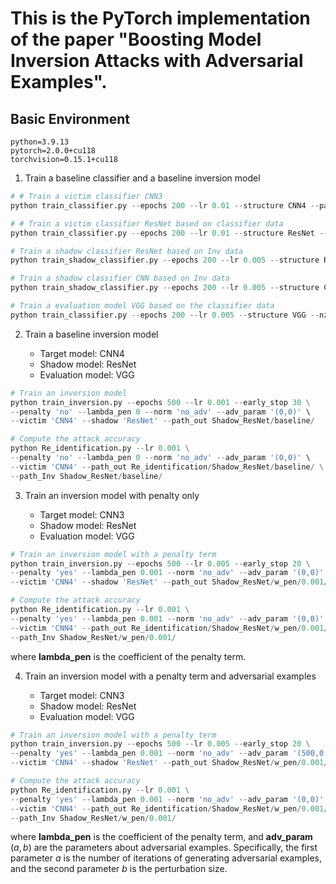# This is the PyTorch implementation of the paper "Boosting Model Inversion Attacks with Adversarial Examples".
## Basic Environment 
```
python=3.9.13
pytorch=2.0.0+cu118
torchvision=0.15.1+cu118
```

1. Train a baseline classifier and a baseline inversion model
```py
# # Train a victim classifier CNN3
python train_classifier.py --epochs 200 --lr 0.01 --structure CNN4 --path_out Models/Classifier/CNN/ --early_stop 30

# # Train a victim classifier ResNet based on classifier data
python train_classifier.py --epochs 200 --lr 0.01 --structure ResNet --path_out Models/Classifier/ResNet/ --early_stop 30

# Train a shadow classifier ResNet based on Inv data
python train_shadow_classifier.py --epochs 200 --lr 0.005 --structure ResNet --nz 100 --path_out Models/Classifier/ResNet/Shadow_1/ --early_stop 100

# Train a shadow classifier CNN based on Inv data
python train_shadow_classifier.py --epochs 200 --lr 0.005 --structure CNN4 --nz 100 --path_out Models/Classifier/CNN/Shadow_1/ --early_stop 100

# Train a evaluation model VGG based on the classifier data
python train_classifier.py --epochs 200 --lr 0.005 --structure VGG --nz 100 --path_out Models/Classifier/VGG/ --early_stop 30

```

2. Train a baseline inversion model 

    - Target model: CNN4
    - Shadow model: ResNet
    - Evaluation model: VGG

```py
# Train an inversion model  
python train_inversion.py --epochs 500 --lr 0.001 --early_stop 30 \
--penalty 'no' --lambda_pen 0 --norm 'no_adv' --adv_param '(0,0)' \
--victim 'CNN4' --shadow 'ResNet' --path_out Shadow_ResNet/baseline/

# Compute the attack accuracy
python Re_identification.py --lr 0.001 \
--penalty 'no' --lambda_pen 0 --norm 'no_adv' --adv_param '(0,0)' \
--victim 'CNN4' --path_out Re_identification/Shadow_ResNet/baseline/ \
--path_Inv Shadow_ResNet/baseline/

```

3. Train an inversion model with penalty only

    - Target model: CNN3
    - Shadow model: ResNet
    - Evaluation model: VGG

```py
# Train an inversion model with a penalty term
python train_inversion.py --epochs 500 --lr 0.005 --early_stop 20 \
--penalty 'yes' --lambda_pen 0.001 --norm 'no_adv' --adv_param '(0,0)' \
--victim 'CNN4' --shadow 'ResNet' --path_out Shadow_ResNet/w_pen/0.001/

# Compute the attack accuracy
python Re_identification.py --lr 0.001 \
--penalty 'yes' --lambda_pen 0.001 --norm 'no_adv' --adv_param '(0,0)' \
--victim 'CNN4' --path_out Re_identification/Shadow_ResNet/w_pen/0.001/ \
--path_Inv Shadow_ResNet/w_pen/0.001/
```
where **lambda_pen** is the coefficient of the penalty term.

4. Train an inversion model with a penalty term and adversarial examples

    - Target model: CNN3
    - Shadow model: ResNet
    - Evaluation model: VGG

```py
# Train an inversion model with a penalty term
python train_inversion.py --epochs 500 --lr 0.005 --early_stop 20 \
--penalty 'yes' --lambda_pen 0.001 --norm 'no_adv' --adv_param '(500,0.2)' \
--victim 'CNN4' --shadow 'ResNet' --path_out Shadow_ResNet/w_pen/0.001/

# Compute the attack accuracy
python Re_identification.py --lr 0.001 \
--penalty 'yes' --lambda_pen 0.001 --norm 'no_adv' --adv_param '(0,0)' \
--victim 'CNN4' --path_out Re_identification/Shadow_ResNet/w_pen/0.001/ \
--path_Inv Shadow_ResNet/w_pen/0.001/
```
where **lambda_pen** is the coefficient of the penalty term, and **adv_param** $(a,b)$ are the parameters about adversarial examples. Specifically, the first parameter $a$ is the number of iterations of generating adversarial examples, and the second parameter $b$ is the perturbation size.